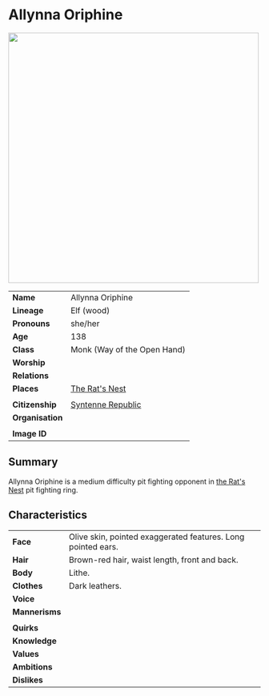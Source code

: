 # Allynna Oriphine

<img src="https://raw.githubusercontent.com/jesskelsall/astarus-images/main/people/portraits/imageid.png" height="500" />

|||
| --- | --- |
| **Name** | Allynna Oriphine | character.3
| **Lineage** | Elf (wood) |
| **Pronouns** | she/her |
| **Age** | 138 |
| **Class** | Monk (Way of the Open Hand) |
| **Worship** | |
| **Relations** | |
| **Places** | [The Rat's Nest](../places/buildings/inns-taverns/the-rats-nest.md) |
|||
| **Citizenship** | [Syntenne Republic](../civilisations/syntenne-republic/syntenne-republic.md) |
| **Organisation** | |
|||
| **Image ID** | |

## Summary

Allynna Oriphine is a medium difficulty pit fighting opponent in [the Rat's Nest](../places/buildings/inns-taverns/the-rats-nest.md) pit fighting ring.

## Characteristics

| | |
| --- | --- |
| **Face** | Olive skin, pointed exaggerated features. Long pointed ears. | characteristics.2
| **Hair** | Brown-red hair, waist length, front and back. |
| **Body** | Lithe. |
| **Clothes** | Dark leathers. |
| **Voice** | |
| **Mannerisms** | |
| | |
| **Quirks** | |
| **Knowledge** | |
| **Values** | |
| **Ambitions** | |
| **Dislikes** | |
